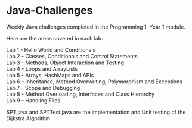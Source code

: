 # Java-Challenges

Weekly Java challenges completed in the Programming 1, Year 1 module. <br />

Here are the areas covered in each lab: <br />

Lab 1 - Hello World and Conditionals <br />
Lab 2 - Classes, Conditionals and Control Statements <br />
Lab 3 - Methods, Object Interaction and Testing <br />
Lab 4 - Loops and ArrayLists <br />
Lab 5 - Arrays, HashMaps and APIs <br />
Lab 6 - Inheritance, Method Overwriting, Polymorphism and Exceptions <br />
Lab 7 - Scope and Debugging <br />
Lab 8 - Method Overloading, Interfaces and Class Hierarchy <br />
Lab 9 - Handling Files <br />

SPT.java and SPTTest.java are the implementation and Unit testing of the Dijkstra Algorithm.
